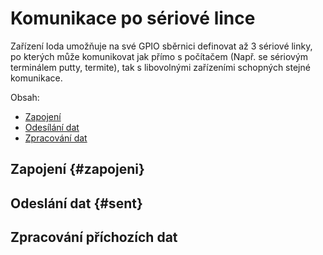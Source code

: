 # Komunikace po sériové lince 

Zařízení Ioda umožňuje na své GPIO sběrnici definovat až 3 sériové linky, po kterých může komunikovat jak přímo s počítačem (Např. se sériovým terminálem putty, termite), tak s libovolnými zařízeními schopných stejné komunikace. 

Obsah:
* [Zapojení](#zapojeni)
* [Odesílání dat](#sent)
* [Zpracování dat](#recieve)

## Zapojení {#zapojeni}



## Odeslání dat {#sent}

## Zpracování příchozích dat  